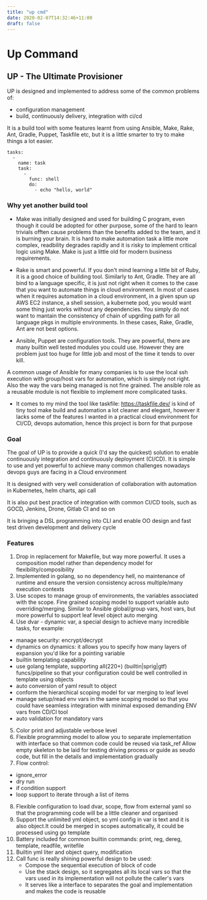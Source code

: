 ```yaml
---
title: "up cmd"
date: 2020-02-07T14:32:46+11:00
draft: false
---
```


# Up Command

## UP  -       The Ultimate Provisioner

UP is designed and implemented to address some of the common problems of:

  * configuration management
  * build, continuously delivery, integration with ci/cd

It is a build tool with some features learnt from using Ansible, Make, Rake, Ant, Gradle, Puppet, Taskfile etc, but it is a little smarter to try to make things a lot easier.

```
tasks:
  -
    name: task
    task:
      -
        func: shell
        do:
          - echo "hello, world"
```


###  Why yet another build tool

* Make was initially designed and used for building C program, even though it could be adopted for other purpose, some of the hard to learn trivials offten cause problems than the benefits added to the team, and it is burning your brain. It is hard to make automation task a little more complex, readbility degrades rapidly and it is risky to implement critical logic using Make. Make is just a little old for modern business requirements.

* Rake is smart and powerful. If you don't mind learning a little bit of Ruby, it is a good choice of building tool. Similarly to Ant, Gradle. They are all bind to a language specific, it is just not right when it comes to the case that you want to automate things in cloud environment. In most of cases when it requires automation in a cloud environment, in a given spun up AWS EC2 instance, a shell session, a kubernete pod, you would want some thing just works without any dependencies. You simply do not want to mantain the consistency of chain of upgrding path for all language pkgs in multiple environments. In these cases, Rake, Gradle, Ant are not best options.

* Ansible, Puppet are configuration tools. They are powerful, there are many builtin well tested modules you could use. However they are problem just too huge for little job and most of the time it tends to over kill.

A common usage of Ansible for many companies is to use the local ssh execution with group/host vars for automation, which is simply not right. Also the way the vars being managed is not fine grained. The ansible role as a reusable module is not flexible to implement more complicated tasks.

* It comes to my mind the tool like taskfile: https://taskfile.dev/ is kind of tiny tool make build and automation a lot cleaner and elegant, however it lacks some of the features I wanted in a practical cloud environment for CI/CD, devops automation, hence this project is born for that purpose


### Goal

The goal of UP is to provide a quick (I'd say the quickest) solution to enable continuously integration and continuously deployment (CI/CD). It is simple to use and yet powerful to achieve many common challenges nowadays devops guys are facing in a Cloud environment

It is designed with very well consideration of collaboration with automation in Kubernetes, helm charts, api call

It is also put best practice of integration with common CI/CD tools, such as GOCD, Jenkins, Drone, Gitlab CI and so on

It is bringing a DSL programming into CLI and enable OO design and fast test driven development and delivery cycle     

### Features

1. Drop in replacement for Makefile, but way more powerful. It uses a composition model rather than dependency model for flexibility/composibility
2. Implemented in golang, so no dependency hell, no maintenance of runtime and ensure the version consistency across multiple/many execution contexts
3. Use scopes to manage group of environments, the variables associated with the scope. Fine grained scoping model to support variable auto overriding/merging. Similar to Ansible global/group vars, host vars, but more powerful to support leaf level object auto merging
4. Use dvar - dynamic var, a special design to achieve many incredible tasks, for example:
  * manage security: encrypt/decrypt
  * dynamics on dynamics: it allows you to specify how many layers of expansion you'd like for a pointing variable
  * builtin templating capability
  * use golang template, supporting all(220+) (builtin|sprig|gtf) funcs/pipeline so that your configuration could be well controlled in template using objects
  * auto conversion of yaml result to object
  * conform the hierarchical scoping model for var merging to leaf level
  * manage setup/read env vars in the same scoping model so that you could have seamless integration with minimal exposed demanding ENV vars from CD/CI tool
  * auto validation for mandatory vars
5. Color print and adjustable verbose level
6. Flexible programming model to allow you to separate implementation with interface so that common code could be reused via task_ref
Allow empty skeleton to be laid for testing driving process or guide as seudo code, but fill in the details and implementation gradually
7. Flow control:
  * ignore_error
  * dry run
  * if condition support
  * loop support to iterate through a list of items
8. Flexible configuration to load dvar, scope, flow from external yaml so that the programming code will be a little cleaner and organised
9. Support the unlimited yml object, so yml config in var is text and it is also object.It could be merged in scopes automatically, it could be processed using go template
10. Battery included for common builtin commands: print, reg, dereg, template, readfile, writefile
11. Builtin yml liter and object query, modification
12. Call func is really shining powerful design to be used:
    * Compose the sequential execution of block of code
    * Use the stack design, so it segregates all its local vars so that the vars used in its implementation will not pollute the caller's vars
    * It serves like a interface to separates the goal and implementation and makes the code is reusable  

